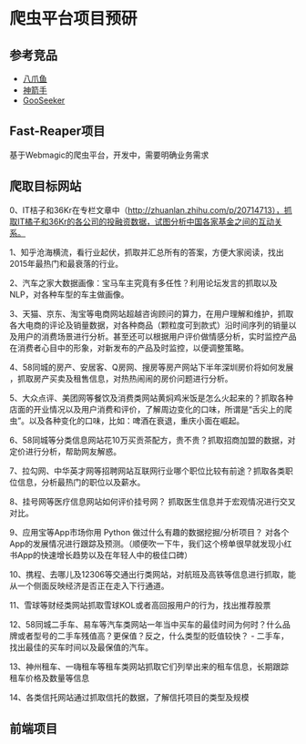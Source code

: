# 爬虫平台项目预研

## 参考竞品
- [八爪鱼](http://www.bazhuayu.com/)
- [神箭手](https://www.shenjianshou.cn/)
- [GooSeeker](http://www.gooseeker.com/index.html)

## Fast-Reaper项目
基于Webmagic的爬虫平台，开发中，需要明确业务需求

## 爬取目标网站
0、IT桔子和36Kr在专栏文章中（http://zhuanlan.zhihu.com/p/20714713），抓取IT橘子和36Kr的各公司的投融资数据，试图分析中国各家基金之间的互动关系。

1、知乎沧海横流，看行业起伏，抓取并汇总所有的答案，方便大家阅读，找出2015年最热门和最衰落的行业。

2、汽车之家大数据画像：宝马车主究竟有多任性？利用论坛发言的抓取以及NLP，对各种车型的车主做画像。

3、天猫、京东、淘宝等电商网站超越咨询顾问的算力，在用户理解和维护，抓取各大电商的评论及销量数据，对各种商品（颗粒度可到款式）沿时间序列的销量以及用户的消费场景进行分析。甚至还可以根据用户评价做情感分析，实时监控产品在消费者心目中的形象，对新发布的产品及时监控，以便调整策略。

4、58同城的房产、安居客、Q房网、搜房等房产网站下半年深圳房价将如何发展 ，抓取房产买卖及租售信息，对热热闹闹的房价问题进行分析。

5、大众点评、美团网等餐饮及消费类网站黄焖鸡米饭是怎么火起来的？抓取各种店面的开业情况以及用户消费和评价，了解周边变化的口味，所谓是“舌尖上的爬虫”。以及各种变化的口味，比如：啤酒在衰退，重庆小面在崛起。

6、58同城等分类信息网站花10万买贡茶配方，贵不贵？抓取招商加盟的数据，对定价进行分析，帮助网友解惑。

7、拉勾网、中华英才网等招聘网站互联网行业哪个职位比较有前途？抓取各类职位信息，分析最热门的职位以及薪水。

8、挂号网等医疗信息网站如何评价挂号网？ 抓取医生信息并于宏观情况进行交叉对比。

9、应用宝等App市场你用 Python 做过什么有趣的数据挖掘/分析项目？ 对各个App的发展情况进行跟踪及预测。（顺便吹一下牛，我们这个榜单很早就发现小红书App的快速增长趋势以及在年轻人中的极佳口碑）

10、携程、去哪儿及12306等交通出行类网站，对航班及高铁等信息进行抓取，能从一个侧面反映经济是否正在走入下行通道。

11、雪球等财经类网站抓取雪球KOL或者高回报用户的行为，找出推荐股票

12、58同城二手车、易车等汽车类网站一年当中买车的最佳时间为何时？什么品牌或者型号的二手车残值高？更保值？反之，什么类型的贬值较快？ - 二手车，找出最佳的买车时间以及最保值的汽车。

13、神州租车、一嗨租车等租车类网站抓取它们列举出来的租车信息，长期跟踪租车价格及数量等信息

14、各类信托网站通过抓取信托的数据，了解信托项目的类型及规模


## 前端项目